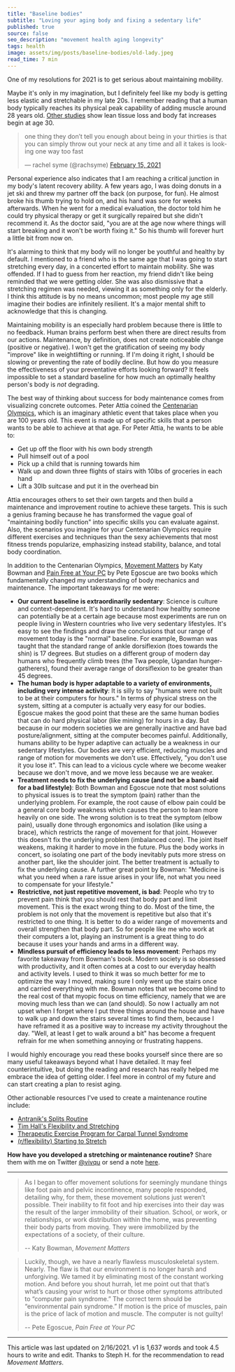 ```yaml
---
title: "Baseline bodies"
subtitle: "Loving your aging body and fixing a sedentary life"
published: true
source: false
seo_description: "movement health aging longevity"
tags: health
image: assets/img/posts/baseline-bodies/old-lady.jpeg
read_time: 7 min
---
```


One of my resolutions for 2021 is to get serious about maintaining mobility. 

Maybe it's only in my imagination, but I definitely feel like my body is getting less elastic and stretchable in my late 20s. I remember reading that a human body typically reaches its physical peak capability of adding muscle around 28 years old. [Other studies](https://courses.lumenlearning.com/suny-lifespandevelopment/chapter/physical-changes-of-aging/) show lean tissue loss and body fat increases begin at age 30. 

<div class="twitter-container"><blockquote class="twitter-tweet tw-align-center"><p lang="en" dir="ltr">one thing they don’t tell you enough about being in your thirties is that you can simply throw out your neck at any time and all it takes is looking one way too fast</p>&mdash; rachel syme (@rachsyme) <a href="https://twitter.com/rachsyme/status/1361206914294702080?ref_src=twsrc%5Etfw">February 15, 2021</a></blockquote> <script async src="https://platform.twitter.com/widgets.js" charset="utf-8"></script></div>

Personal experience also indicates that I am reaching a critical junction in my body's latent recovery ability. A few years ago, I was doing donuts in a jet ski and threw my partner off the back (on purpose, for fun). He almost broke his thumb trying to hold on, and his hand was sore for weeks afterwards. When he went for a medical evaluation, the doctor told him he could try physical therapy or get it surgically repaired but she didn't recommend it. As the doctor said, "you are at the age now where things will start breaking and it won't be worth fixing it." So his thumb will forever hurt a little bit from now on.

It's alarming to think that my body will no longer be youthful and healthy by default. I mentioned to a friend who is the same age that I was going to start stretching every day, in a concerted effort to maintain mobility. She was offended. If I had to guess from her reaction, my friend didn't like being reminded that we were getting older. She was also dismissive that a stretching regimen was needed, viewing it as something only for the elderly. I think this attitude is by no means uncommon; most people my age still imagine their bodies are infinitely resilient. It's a major mental shift to acknowledge that this is changing. 

Maintaining mobility is an especially hard problem because there is little to no feedback. Human brains perform best when there are direct results from our actions. Maintenance, by definition, does not create noticeable change (positive or negative). I won't get the gratification of seeing my body "improve" like in weightlifting or running. If I'm doing it right, I should be slowing or preventing the rate of bodily decline. But how do you measure the effectiveness of your preventative efforts looking forward? It feels impossible to set a standard baseline for how much an optimally healthy person's body is _not_ degrading.

The best way of thinking about success for body maintenance comes from visualizing concrete outcomes. Peter Attia coined the [Centenarian Olympics](https://medium.com/lifetizr/the-centenarian-olympics-how-to-be-fit-at-100-247733dcb1f7), which is an imaginary athletic event that takes place when you are 100 years old. This event is made up of specific skills that a person wants to be able to achieve at that age. For Peter Attia, he wants to be able to:
- Get up off the floor with his own body strength
- Pull himself out of a pool
- Pick up a child that is running towards him
- Walk up and down three flights of stairs with 10lbs of groceries in each hand
- Lift a 30lb suitcase and put it in the overhead bin

Attia encourages others to set their own targets and then build a maintenance and improvement routine to achieve these targets. This is such a genius framing because he has transformed the vague goal of "maintaining bodily function" into specific skills you can evaluate against. Also, the scenarios you imagine for your Centenarian Olympics require different exercises and techniques than the sexy achievements that most fitness trends popularize, emphasizing instead stability, balance, and total body coordination.

In addition to the Centenarian Olympics, [Movement Matters](https://bookshop.org/books/movement-matters-essays-on-movement-science-movement-ecology-and-the-nature-of-movement/9781943370030) by Katy Bowman and [Pain Free at Your PC](https://bookshop.org/books/pain-free-at-your-pc-using-a-computer-doesn-t-have-to-hurt/9780553380521) by Pete Egoscue are two books which fundamentally changed my understanding of body mechanics and maintenance. The important takeaways for me were:
- **Our current baseline is extraordinarily sedentary**: Science is culture and context-dependent. It's hard to understand how healthy someone can potentially be at a certain age because most experiments are run on people living in Western countries who live very sedentary lifestyles. It's easy to see the findings and draw the conclusions that our range of movement today is the "normal" baseline. For example, Bowman was taught that the standard range of ankle dorsiflexion (toes towards the shin) is 17 degrees. But studies on a different group of modern day humans who frequently climb trees (the Twa people, Ugandan hunger-gatherers), found their average range of dorsiflexion to be greater than 45 degrees.
- **The human body is hyper adaptable to a variety of environments, including very intense activity**: It is silly to say "humans were not built to be at their computers for hours." In terms of physical stress on the system, sitting at a computer is actually very easy for our bodies. Egoscue makes the good point that these are the same human bodies that can do hard physical labor (like mining) for hours in a day. But because in our modern societies we are generally inactive and have bad posture/alignment, sitting at the computer becomes painful. Additionally, humans ability to be hyper adaptive can actually be a weakness in our sedentary lifestyles. Our bodies are very efficient, reducing muscles and range of motion for movements we don't use. Effectively, "you don't use it you lose it". This can lead to a vicious cycle where we become weaker because we don't move, and we move less because we are weaker. 
- **Treatment needs to fix the underlying cause (and not be a band-aid for a bad lifestyle)**: Both Bowman and Egoscue note that most solutions to physical issues is to treat the symptom (pain) rather than the underlying problem. For example, the root cause of elbow pain could be a general core body weakness which causes the person to lean more heavily on one side. The wrong solution is to treat the symptom (elbow pain), usually done through ergonomics and isolation (like using a brace), which restricts the range of movement for that joint. However this doesn't fix the underlying problem (imbalanced core). The joint itself weakens, making it harder to move in the future. Plus the body works in concert, so isolating one part of the body inevitably puts more stress on another part, like the shoulder joint. The better treatment is actually to fix the underlying cause. A further great point by Bowman: "Medicine is what you need when a rare issue arises in your life, not what you need to compensate for your lifestyle."
- **Restrictive, not just repetitive movement, is bad**: People who try to prevent pain think that you should rest that body part and limit movement. This is the exact wrong thing to do. Most of the time, the problem is not only that the movement is repetitive but also that it's restricted to one thing. It is better to do a wider range of movements and overall strengthen that body part. So for people like me who work at their computers a lot, playing an instrument is a great thing to do because it uses your hands and arms in a different way. 
- **Mindless pursuit of efficiency leads to less movement**: Perhaps my favorite takeaway from Bowman's book. Modern society is so obsessed with productivity, and it often comes at a cost to our everyday health and activity levels. I used to think it was so much better for me to optimize the way I moved, making sure I only went up the stairs once and carried everything with me. Bowman notes that we become blind to the real cost of that myopic focus on time efficiency, namely that we are moving much less than we can (and should). So now I actually am not upset when I forget where I put three things around the house and have to walk up and down the stairs several times to find them, because I have reframed it as a positive way to increase my activity throughout the day. "Well, at least I get to walk around a bit" has become a frequent refrain for me when something annoying or frustrating happens.

I would highly encourage you read these books yourself since there are so many useful takeaways beyond what I have detailed. It may feel counterintuitive, but doing the reading and research has really helped me embrace the idea of getting older. I feel more in control of my future and can start creating a plan to resist aging. 

Other actionable resources I've used to create a maintenance routine include:
- [Antranik's Splits Routine](https://antranik.org/splits/)
- [Tim Hall's Flexibility and Stretching](https://oracle-base.com/flexibility/)
- [Therapeutic Exercise Program for Carpal Tunnel Syndrome](https://orthoinfo.aaos.org/globalassets/pdfs/a00789_therapeutic-exercise-program-for-carpal-tunnel_final.pdf)
- [(r/flexibility) Starting to Stretch](https://www.reddit.com/r/flexibility/wiki/starting_to_stretch)

**How have you developed a stretching or maintenance routine?** Share them with me on Twitter [@vivqu](https://twitter.com/vivqu) or send a note <a href="mailto:hello@vivqu.com">here</a>.

<hr class="section-divider" />

> As I began to offer movement solutions for seemingly mundane things like foot pain and pelvic incontinence, many people responded, detailing why, for them, these movement solutions just weren’t possible. Their inability to fit foot and hip exercises into their day was the result of the larger immobility of their situation. School, or work, or relationships, or work distribution within the home, was preventing their body parts from moving. They were immobilized by the expectations of a society, of their culture.
>
> -- Katy Bowman, _Movement Matters_

> Luckily, though, we have a nearly flawless musculoskeletal system. Nearly. The flaw is that our environment is no longer harsh and unforgiving. We tamed it by eliminating most of the constant working motion. And before you shout hurrah, let me point out that that’s what’s causing your wrist to hurt or those other symptoms attributed to “computer pain syndrome.” The correct term should be “environmental pain syndrome.” If motion is the price of muscles, pain is the price of lack of motion and muscle. The computer is not guilty!
>
> -- Pete Egoscue, _Pain Free at Your PC_

<hr class="section-divider" />

<footer>This article was last updated on 2/16/2021. v1 is 1,637 words and took 4.5 hours to write and edit. Thanks to Steph H. for the recommendation to read <i>Movement Matters</i>.</footer>

